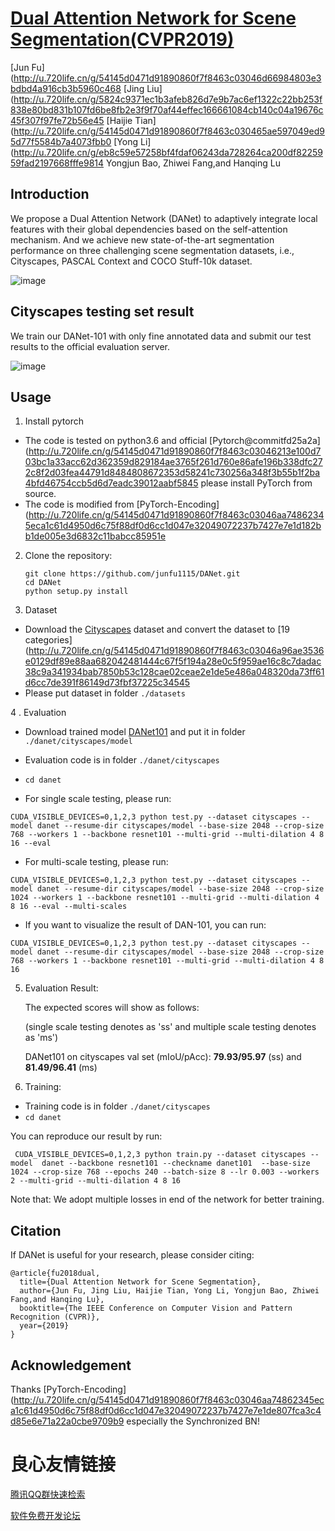 # [Dual Attention Network for Scene Segmentation(CVPR2019)](http://u.720life.cn/g/ef50ff7c3b5c85de9d07d6f28fa05754b2f97fdec0f6222fa6f0fe2af725157e71dc121a15e67d07657eabd529922895) 
[Jun Fu](http://u.720life.cn/g/54145d0471d91890860f7f8463c03046d66984803e3bdbd4a916cb3b5960c468  [Jing Liu](http://u.720life.cn/g/5824c9371ec1b3afeb826d7e9b7ac6ef1322c22bb253f838e80bd831b107fd6be8fb2e3f9f70af44effec166661084cb140c04a19676c45f307f97fe72b56e45  [Haijie Tian](http://u.720life.cn/g/54145d0471d91890860f7f8463c030465ae597049ed95d77f5584b7a4073fbb0  [Yong Li](http://u.720life.cn/g/eb8c59e57258bf4fdaf06243da728264ca200df8225959fad2197668fffe9814  Yongjun Bao, Zhiwei Fang,and Hanqing Lu 
## Introduction

We propose a Dual Attention Network (DANet) to adaptively integrate local features with their global dependencies based on the self-attention mechanism. And we achieve new state-of-the-art segmentation performance on three challenging scene segmentation datasets, i.e., Cityscapes, PASCAL Context and COCO Stuff-10k dataset.

![image](img/overview.png)

## Cityscapes testing set result

We train our DANet-101 with only fine annotated data and submit our test results to the official evaluation server.

![image](img/tab3.png)

## Usage

1. Install pytorch 

  - The code is tested on python3.6 and official [Pytorch@commitfd25a2a](http://u.720life.cn/g/54145d0471d91890860f7f8463c03046213e100d703bc1a33acc62d362359d829184ae3765f261d760e86afe196b338dfc272c8f2d03fea44791d8484808672353d58241c730256a348f3b55b1f2ba4bfd46754ccb5d6d7eadc39012aabf5845  please install PyTorch from source.
  - The code is modified from [PyTorch-Encoding](http://u.720life.cn/g/54145d0471d91890860f7f8463c03046aa74862345eca1c61d4950d6c75f88df0d6cc1d047e32049072237b7427e7e1d182bb1de005e3d6832c11babcc85951e  
  
2. Clone the repository:

   ```shell
   git clone https://github.com/junfu1115/DANet.git 
   cd DANet 
   python setup.py install
   ```
   
3. Dataset

  - Download the [Cityscapes](http://u.720life.cn/g/93d7635cef9a4049180896abf1ebad7a9867a0e59a0856e5f37ad99f8041536cb233ed6c69a035896970236d71329452)  dataset and convert the dataset to [19 categories](http://u.720life.cn/g/54145d0471d91890860f7f8463c03046a96ae3536e0129df89e88aa682042481444c67f5f194a28e0c5f959ae16c8c7dadac38c9a341934bab7850b53c128cae02ceae2e1de5e486a048320da73ff61d6cc7de391f86149d73fbf37225c34545  
  - Please put dataset in folder `./datasets`

4 . Evaluation

  - Download trained model [DANet101](http://u.720life.cn/g/3a38f42308c8ee71aa166c0591609e00a7077e4f2d534815140bc1d16084b944b034a370bb087f2a4ec29b754304ca1cda856043771dfb2ed96ea9fd449a3f3178879c282ef73d8c3272cca0aebe68eb)  and put it in folder `./danet/cityscapes/model`
  - Evaluation code is in folder `./danet/cityscapes`
  - `cd danet`

  - For single scale testing, please run:
  
   ```shell
   CUDA_VISIBLE_DEVICES=0,1,2,3 python test.py --dataset cityscapes --model danet --resume-dir cityscapes/model --base-size 2048 --crop-size 768 --workers 1 --backbone resnet101 --multi-grid --multi-dilation 4 8 16 --eval
   ```
   
  - For multi-scale testing, please run:
  
   ```shell
   CUDA_VISIBLE_DEVICES=0,1,2,3 python test.py --dataset cityscapes --model danet --resume-dir cityscapes/model --base-size 2048 --crop-size 1024 --workers 1 --backbone resnet101 --multi-grid --multi-dilation 4 8 16 --eval --multi-scales
   ```  
   
  - If you want to visualize the result of DAN-101, you can run:
 
   ```shell
   CUDA_VISIBLE_DEVICES=0,1,2,3 python test.py --dataset cityscapes --model danet --resume-dir cityscapes/model --base-size 2048 --crop-size 768 --workers 1 --backbone resnet101 --multi-grid --multi-dilation 4 8 16
   ```
   
5. Evaluation Result:

   The expected scores will show as follows:
   
   (single scale testing denotes as 'ss' and multiple scale testing denotes as 'ms')
   
   DANet101 on cityscapes val set (mIoU/pAcc): **79.93/95.97** (ss) and **81.49/96.41** (ms)


6. Training:

  - Training code is in folder `./danet/cityscapes`
  - `cd danet`
  
   You can reproduce our result by run:

  ```shell
   CUDA_VISIBLE_DEVICES=0,1,2,3 python train.py --dataset cityscapes --model  danet --backbone resnet101 --checkname danet101  --base-size 1024 --crop-size 768 --epochs 240 --batch-size 8 --lr 0.003 --workers 2 --multi-grid --multi-dilation 4 8 16
   ```
 
   Note that: We adopt multiple losses in end of the network for better training. 
   

## Citation
If DANet is useful for your research, please consider citing:
```
@article{fu2018dual,
  title={Dual Attention Network for Scene Segmentation},
  author={Jun Fu, Jing Liu, Haijie Tian, Yong Li, Yongjun Bao, Zhiwei Fang,and Hanqing Lu},
  booktitle={The IEEE Conference on Computer Vision and Pattern Recognition (CVPR)},
  year={2019}
}
```
## Acknowledgement
Thanks [PyTorch-Encoding](http://u.720life.cn/g/54145d0471d91890860f7f8463c03046aa74862345eca1c61d4950d6c75f88df0d6cc1d047e32049072237b7427e7e1de807fca3c4d85e6e71a22a0cbe9709b9  especially the Synchronized BN!



 # 良心友情链接

[腾讯QQ群快速检索](http://u.720life.cn/s/8cf73f7c)

[软件免费开发论坛](http://u.720life.cn/s/bbb01dc0)